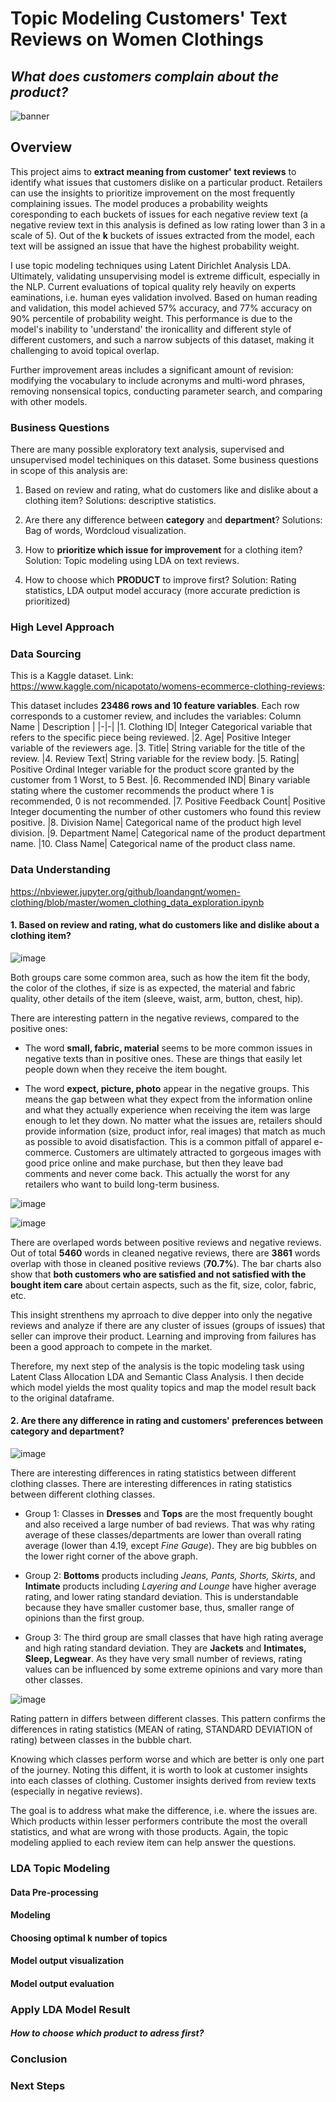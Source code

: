 # Topic Modeling Customers' Text Reviews on Women Clothings
## *What does customers complain about the product?*
![banner](./visualization/ft1.jpg)



## Overview
This project aims to **extract meaning from customer' text reviews** to identify what issues that customers dislike on a particular product. Retailers can use the insights to prioritize improvement on the most frequently complaining issues. The model produces a probability weights coresponding to each buckets of issues for each negative review text (a negative review text in this analysis is defined as low rating lower than 3 in a scale of 5). Out of the **k** buckets of issues extracted from the model, each text will be assigned an issue that have the highest probability weight.

I use topic modeling techniques using Latent Dirichlet Analysis LDA. Ultimately, validating unsupervising model is extreme difficult, especially in the NLP. Current evaluations of topical quality rely heavily on experts eaminations, i.e. human eyes validation involved. Based on human reading and validation, this model achieved 57% accuracy, and 77% accuracy on 90% percentile of probability weight. This performance is due to the model's inability to 'understand' the ironicallity and different style of different customers, and such a narrow subjects of this dataset, making it challenging to avoid topical overlap.

Further improvement areas includes a significant amount of revision: modifying the vocabulary to include acronyms and multi-word phrases, removing nonsensical topics, conducting parameter search, and comparing with other models.

### Business Questions
There are many possible exploratory text analysis, supervised and unsupervised model techiniques on this dataset. Some business questions in scope of this analysis are:

1. Based on review and rating, what do customers like and dislike about a clothing item?
Solutions: descriptive statistics.
2. Are there any difference between **category** and **department**?
Solutions: Bag of words, Wordcloud visualization.

3. How to **prioritize which issue for improvement** for a clothing item?
Solution: Topic modeling using LDA on text reviews.

4. How to choose which **PRODUCT** to improve first?
Solution: Rating statistics, LDA output model accuracy (more accurate prediction is prioritized)


### High Level Approach

### Data Sourcing
This is a Kaggle dataset. Link: https://www.kaggle.com/nicapotato/womens-ecommerce-clothing-reviews:

This dataset includes **23486 rows and 10 feature variables**. Each row corresponds to a customer review, and includes the variables:
 Column Name | Description |
|-|-|
|1. Clothing ID| Integer Categorical variable that refers to the specific piece being reviewed.
|2. Age| Positive Integer variable of the reviewers age.
|3. Title| String variable for the title of the review.
|4. Review Text| String variable for the review body.
|5. Rating| Positive Ordinal Integer variable for the product score granted by the customer from 1 Worst, to 5 Best.
|6. Recommended IND| Binary variable stating where the customer recommends the product where 1 is recommended, 0 is not recommended.
|7. Positive Feedback Count| Positive Integer documenting the number of other customers who found this review positive.
|8. Division Name| Categorical name of the product high level division.
|9. Department Name| Categorical name of the product department name.
|10. Class Name| Categorical name of the product class name.

### Data Understanding
https://nbviewer.jupyter.org/github/loandangnt/women-clothing/blob/master/women_clothing_data_exploration.ipynb

#### 1. Based on review and rating, what do customers like and dislike about a clothing item?


![image](./visualization/wc_pos_vs_neg.png)

Both groups care some common area, such as how the item fit the body, the color of the clothes, if size is as expected, the material and fabric quality, other details of the item (sleeve, waist, arm, button, chest, hip).

There are interesting pattern in the negative reviews, compared to the positive ones:
- The word **small, fabric, material** seems to be more common issues in negative texts than in positive ones. These are things that easily let people down when they receive the item bought.

- The word **expect, picture, photo** appear in the negative groups. This means the gap between what they expect from the information online and what they actually experience when receiving the item was large enough to let they down. No matter what the issues are, retailers should provide information (size, product infor, real images) that match as much as possible to avoid disatisfaction. This is a common pitfall of apparel e-commerce. Customers are ultimately attracted to gorgeous images with good price online and make purchase, but then they leave bad comments and never come back. This actually the worst for any retailers who want to build long-term business. 

![image](./visualization/top_words.png)


![image](./visualizations/venn_diagram.png)

There are overlaped words between positive reviews and negative reviews. Out of total **5460** words in cleaned negative reviews, there are **3861** words overlap with those in cleaned positive reviews (**70.7%**). The bar charts also show that **both customers who are satisfied and not satisfied with the bought item care** about certain aspects, such as the fit, size, color, fabric, etc.

This insight strenthens my aprroach to dive depper into only the negative reviews and analyze if there are any cluster of issues (groups of issues) that seller can improve their product. Learning and improving from failures has been a good approach to compete in the market.

Therefore, my next step of the analysis is the topic modeling task using Latent Class Allocation LDA and Semantic Class Analysis. I then decide which model yields the most quality topics and map the model result back to the original dataframe.


#### 2. Are there any difference in rating and customers' preferences between category and department?

![image](./visualization/rating_statistics_by_class_dept.png)

There are interesting differences in rating statistics between different clothing classes. There are interesting differences in rating statistics between different clothing classes. 

- Group 1: Classes in **Dresses** and **Tops** are the most frequently bought and also received a large number of bad reviews. That was why rating average of these classes/departments are lower than overall rating average (lower than 4.19, except *Fine Gauge*). They are big bubbles on the lower right corner of the above graph.

- Group 2: **Bottoms** products including *Jeans, Pants, Shorts, Skirts*, and **Intimate** products including *Layering and Lounge* have higher average rating, and lower rating standard deviation. This is understandable because they have smaller customer base, thus, smaller range of opinions than the first group.

- Group 3: The third group are small classes that have high rating average and high rating standard deviation. They are **Jackets** and **Intimates, Sleep, Legwear**. As they have very small number of reviews, rating values can be influenced by some extreme opinions and vary more than other classes.

![image](./visualization/joyplot_rating_class.png)

Rating pattern in differs between different classes. This pattern confirms the differences in rating statistics (MEAN of rating, STANDARD DEVIATION of rating) between classes in the bubble chart.

Knowing which classes perform worse and which are better is only one part of the journey. Noting this diffent, it is worth to look at customer insights into each classes of clothing. Customer insights derived from review texts (especially in negative reviews).

The goal is to address what make the difference, i.e. where the issues are. Which products within lesser performers contribute the most the overall statistics, and what are wrong with those products. Again, the topic modeling applied to each review item can help answer the questions.


### LDA Topic Modeling
#### Data Pre-processing
#### Modeling
#### Choosing optimal k number of topics
#### Model output visualization
#### Model output evaluation
 
### Apply LDA Model Result
#### *How to choose which product to adress first?*
### Conclusion

### Next Steps
